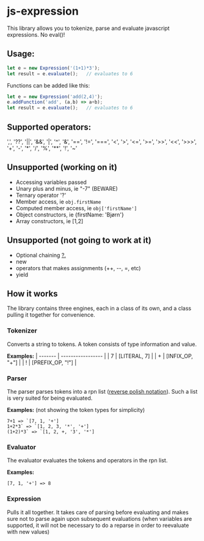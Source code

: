 # js-expression

This library allows you to tokenize, parse and evaluate javascript expressions. No eval()!

## Usage:

```javascript
let e = new Expression('(1+1)*3');
let result = e.evaluate();   // evaluates to 6
```

Functions can be added like this:

```javascript
let e = new Expression('add(2,4)');
e.addFunction('add', (a,b) => a+b);
let result = e.evaluate();   // evaluates to 6
```

## Supported operators:
',', '??', '||', '&&', '|', '^', '&', '==', '!=', '===', '<', '>', '<=', '>=', '>>', '<<', '>>>', '+', '-', '*', '/', '%', '**', '!', '~'

## Unsupported (working on it)
- Accessing variables passed
- Unary plus and minus, ie "-7" (BEWARE)
- Ternary operator '?'
- Member access, ie `obj.firstName`
- Computed member access, ie `obj['firstName']`
- Object constructors, ie {firstName: 'Bjørn'}
- Array constructors, ie [1,2]

## Unsupported (not going to work at it)
- Optional chaining [?.](https://developer.mozilla.org/en-US/docs/Web/JavaScript/Reference/Operators/Optional_chaining)
- new
- operators that makes assignments (++, --, =, etc)
- yield

## How it works
The library contains three engines, each in a class of its own, and a class pulling it together for convenience.

### Tokenizer
Converts a string to tokens. A token consists of type information and value.

**Examples:**
| ------- | ----------------- |
| 7       | [LITERAL, 7]      |
| +       | [INFIX_OP, "+"]   |
| !       | [PREFIX_OP, "!"]  |

### Parser
The parser parses tokens into a rpn list ([reverse polish notation](https://en.wikipedia.org/wiki/Reverse_Polish_notation)). Such a list is very suited for being evaluated.

**Examples:** (not showing the token types for simplicity)
```
7+1 => `[7, 1, '+']
1+2*3` => `[1, 2, 3, '*', '+']
(1+2)*3` => `[1, 2, +, '3', '*']
```

### Evaluator
The evaluator evaluates the tokens and operators in the rpn list.

**Examples:**
```
[7, 1, '+'] => 8
```

### Expression
Pulls it all together. It takes care of parsing before evaluating and makes sure not to parse again upon subsequent evaluations (when variables are supported, it will not be necessary to do a reparse in order to reevaluate with new values)
